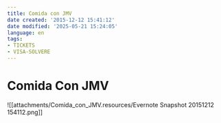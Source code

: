 ```yaml
---
title: Comida con JMV
date created: '2015-12-12 15:41:12'
date modified: '2025-05-21 15:24:05'
language: en
tags:
- TICKETS
- VISA-SOLVERE
---
```



# Comida Con JMV

![[attachments/Comida_con_JMV.resources/Evernote Snapshot 20151212 154112.png]]
